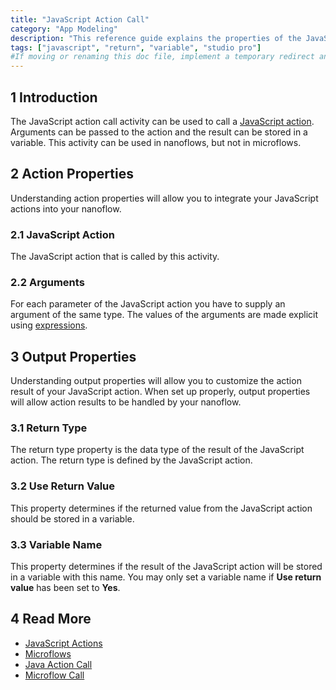 ```yaml
---
title: "JavaScript Action Call"
category: "App Modeling"
description: "This reference guide explains the properties of the JavaScript action call activity."
tags: ["javascript", "return", "variable", "studio pro"]
#If moving or renaming this doc file, implement a temporary redirect and let the respective team know they should update the URL in the product. See Mapping to Products for more details.
---
```


## 1 Introduction

The JavaScript action call activity can be used to call a [JavaScript action](javascript-actions). Arguments can be passed to the action and the result can be stored in a variable. This activity can be used in nanoflows, but not in microflows.

## 2 Action Properties

Understanding action properties will allow you to integrate your JavaScript actions into your nanoflow.

### 2.1 JavaScript Action

The JavaScript action that is called by this activity.

### 2.2 Arguments

For each parameter of the JavaScript action you have to supply an argument of the same type. The values of the arguments are made explicit using [expressions](expressions).

## 3 Output Properties

Understanding output properties will allow you to customize the action result of your JavaScript action. When set up properly, output properties will allow action results to be handled by your nanoflow.

### 3.1 Return Type

The return type property is the data type of the result of the JavaScript action. The return type is defined by the JavaScript action.

### 3.2 Use Return Value

This property determines if the returned value from the JavaScript action should be stored in a variable.

### 3.3 Variable Name

This property determines if the result of the JavaScript action will be stored in a variable with this name. You may only set a variable name if **Use return value** has been set to **Yes**.

## 4 Read More

* [JavaScript Actions](jsactionsrefguide)
* [Microflows](microflows)
* [Java Action Call](java-action-call)
* [Microflow Call](microflow-call)